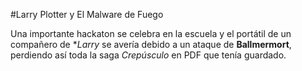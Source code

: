 #Larry Plotter y El Malware de Fuego

Una importante hackaton se celebra en la escuela y el portátil de un compañero de **Larry*
se avería debido a un ataque de **Ballmermort**, perdiendo así toda la saga *Crepúsculo*
en PDF que tenía guardado.
